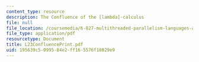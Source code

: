 ```yaml
---
content_type: resource
description: The Confluence of the [lambda]-calculus
file: null
file_location: /coursemedia/6-827-multithreaded-parallelism-languages-and-compilers-fall-2002/195639c5099584e2ff165576f18829e9_L23ConfluencePrint.pdf
file_type: application/pdf
resourcetype: Document
title: L23ConfluencePrint.pdf
uid: 195639c5-0995-84e2-ff16-5576f18829e9
---
```

